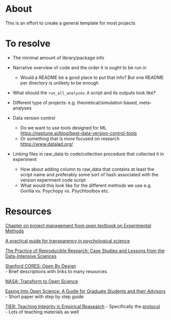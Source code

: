 # About

This is an effort to create a general template for most projects

# To resolve

- The minimal amount of library/package info

- Narrative overview of code and the order it is ought to be run in
    - Would a README be a good place to put that info? But one README per directory is unlikely to be enough

- What should the `run_all_analyses.R` script and its outputs look like?

- Different type of projects: e.g. theoretical/simulation based, meta-analyses

- Data version control
    - Do we want to use tools designed for ML https://neptune.ai/blog/best-data-version-control-tools
    - Or something that is more focused on research https://www.datalad.org/

- Linking files in raw_data to code/collection procedure that collected it in experiment
    - How about adding column to raw_data that contains at least the script name and preferably some sort of hash associated with the version experiment code script
    - What would this look like for the different methods we use e.g. Gorilla vs. Psychopy vs. Psychtoolbox etc.

# Resources

[Chapter on project management from open textbook on Experimental Methods](https://experimentology.io/13-management)  

[A practical guide for transparency in psychological science](https://psych-transparency-guide.uni-koeln.de/)

[The Practice of Reproducible Research: Case Studies and Lessons from the Data-Intensive Sciences](http://www.practicereproducibleresearch.org/)  

[Stanford CORES: Open By Design](https://dsi-cores.github.io/OpenByDesign/README.html)  
    - Brief descriptions with links to many resources  

[NASA: Transform to Open Science](https://nasa.github.io/Transform-to-Open-Science-Book/About/About-Announcements.html)  

[Easing Into Open Science: A Gudie for Graduate Students and their Advisors](https://psyarxiv.com/vzjdp/)
    - Short paper with step by step guide  

[TIER: Teaching Integrity in Empirical Reasearch](https://www.projecttier.org/)
    - Specifically the [protocol](https://www.projecttier.org/tier-protocol/protocol-4-0/)  
    - Lots of teaching materials as well  
